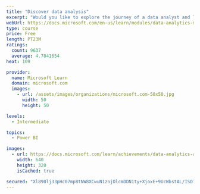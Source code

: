 ```yaml
---
title: "Discover data analysis"
excerpt: "Would you like to explore the journey of a data analyst and learn how a data analyst tells a story with data? In this module, you will explore the different roles in data and learn the different tasks of a data analyst."
webUrl: https://docs.microsoft.com/en-us/learn/modules/data-analytics-microsoft/
type: course
price: Free
length: PT23M
ratings:
  count: 9637
  average: 4.7841654
heat: 109

provider:
  name: Microsoft Learn
  domain: microsoft.com
  images:
    - url: /assets/images/organizations/microsoft.com-50x50.jpg
      width: 50
      height: 50

levels:
  - Intermediate

topics:
  - Power BI

images:
  - url: https://docs.microsoft.com/learn/achievements/data-analytics-and-microsoft-social.png
    width: 640
    height: 320
    isCached: true

secured: "Xl890lj33pHc07mp8tNW8XCwuN1znjDlcmDDN1ty+XjoxE+9UcWbstAL/ISOTjw8v5wkYBN/S2j1gDt+mkZJQ3JFab2XiSv8CqPV91Rl0q0cEQwelfKhmgW2yD1H1fZrPjJxdZbEOKUIDJTPouHriyYoJDQ3mBqqSXItXDgXqGTvpFD+eNPHvP/OBMxL/yufGOmrC2w8DId7AVu3MmqFnEGnDADZVAI1kEajcqD2G4gosd/OHJ1QJcdMk+j2otbqwVpU4Twnd6cli6kE4ykUSnTbs0sC30lMgWJ9rqplppbll5WPexo0YYaKWEHoHiE9bvQa/qqXUHea8sYaA61SZjEiIOgWriBZjLuz4sb+QTYzLSfqcknBKwO0AfSKGkInE5xBfnlSNHRyASKPcFFwXVDQtZzdk/75kCtBwHgTtJs=;QQ9RRG27BhGmTTrGVIFCOg=="
---
```


